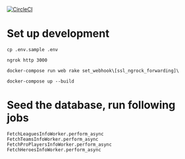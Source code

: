 [![CircleCI](https://circleci.com/gh/DearGrenadier/d2live/tree/master.svg?style=svg)](https://circleci.com/gh/DearGrenadier/d2live/tree/master)
# Set up development
`cp .env.sample .env`

`ngrok http 3000`

`docker-compose run web rake set_webhook\[ssl_ngrock_forwarding]\`

`docker-compose up --build`


# Seed the database, run following jobs
`FetchLeaguesInfoWorker.perform_async`
`FetchTeamsInfoWorker.perform_async`
`FetchProPlayersInfoWorker.perform_async`
`FetchHeroesInfoWorker.perform_async`
